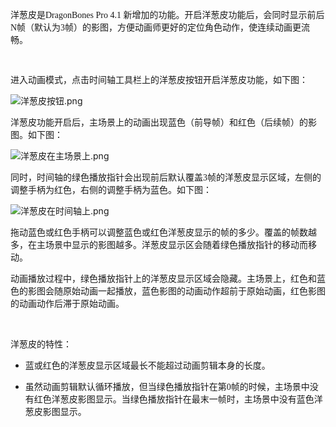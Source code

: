 <p><span style="font-size: 14px; font-family: 微软雅黑,Microsoft YaHei;">洋葱皮是DragonBones Pro 4.1 新增加的功能。开启洋葱皮功能后，会同时显示前后N帧（默认为3帧）的影图，方便动画师更好的定位角色动作，使连续动画更流畅。</span></p><p><span style="font-size: 14px; font-family: 微软雅黑,Microsoft YaHei;"><br/></span></p><p><span style="font-size: 14px; font-family: 微软雅黑,Microsoft YaHei;">进入动画模式，点击时间轴工具栏上的洋葱皮按钮开启洋葱皮功能，如下图：<br/></span></p><p><img alt="洋葱皮按钮.png" src="http://sedn.egret.com/ueditor/20150728/55b72c54f3a11.png" title="洋葱皮按钮.png"/></p><p><span style="font-size: 14px; font-family: 微软雅黑,Microsoft YaHei;">洋葱皮功能开启后，主场景上的动画出现蓝色（前导帧）和红色（后续帧）的影图。如下图：</span></p><p><img alt="洋葱皮在主场景上.png" src="http://sedn.egret.com/ueditor/20150728/55b72d74781e5.png" title="洋葱皮在主场景上.png"/></p><p><span style="font-size: 14px; font-family: 微软雅黑,Microsoft YaHei;">同时，时间轴的绿色播放指针会出现前后默认覆盖3帧的洋葱皮显示区域，左侧的调整手柄为红色，右侧的调整手柄为蓝色。如下图：</span></p><p><img alt="洋葱皮在时间轴上.png" src="http://sedn.egret.com/ueditor/20150728/55b72f806a23f.png" title="洋葱皮在时间轴上.png"/></p><p><span style="font-size: 14px; font-family: 微软雅黑,Microsoft YaHei;">拖动蓝色或红色手柄可以调整蓝色或红色洋葱皮显示的帧的多少。覆盖的帧数越多，在主场景中显示的影图越多。洋葱皮显示区会随着绿色播放指针的移动而移动。</span></p><p><span style="font-size: 14px; font-family: 微软雅黑,Microsoft YaHei;">动画播放过程中，绿色播放指针上的洋葱皮显示区域会隐藏。主场景上，红色和蓝色的影图会随原始动画一起播放，蓝色影图的动画动作超前于原始动画，红色影图的动画动作后滞于原始动画。</span></p><p><br/></p><p><span style="font-size: 14px; font-family: 微软雅黑,Microsoft YaHei;">洋葱皮的特性：</span></p><ul class=" list-paddingleft-2" style="list-style-type: disc;"><li><p><span style="font-size: 14px; font-family: 微软雅黑,Microsoft YaHei;">蓝或红色的洋葱皮显示区域最长不能超过动画剪辑本身的长度。</span></p></li><li><p><span style="font-size: 14px; font-family: 微软雅黑,Microsoft YaHei;">虽然动画剪辑默认循环播放，但当绿色播放指针在第0帧的时候，主场景中没有红色洋葱皮影图显示。当绿色播放指针在最末一帧时，主场景中没有蓝色洋葱皮影图显示。</span></p></li></ul><p><br/></p>